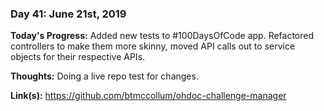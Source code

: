 
### Day 41: June 21st, 2019

 **Today's Progress:** Added new tests to #100DaysOfCode app. Refactored controllers to make them more skinny, moved API calls out to service objects for their respective APIs.

 **Thoughts:** Doing a live repo test for changes.

 **Link(s):** https://github.com/btmccollum/ohdoc-challenge-manager
 